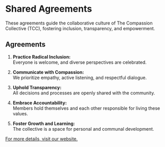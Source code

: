 # Shared Agreements

These agreements guide the collaborative culture of The Compassion Collective (TCC), fostering inclusion, transparency, and empowerment.

## Agreements
1. **Practice Radical Inclusion:**  
   Everyone is welcome, and diverse perspectives are celebrated.  

2. **Communicate with Compassion:**  
   We prioritize empathy, active listening, and respectful dialogue.  

3. **Uphold Transparency:**  
   All decisions and processes are openly shared with the community.  

4. **Embrace Accountability:**  
   Members hold themselves and each other responsible for living these values.

5. **Foster Growth and Learning:**  
   The collective is a space for personal and communal development.

[For more details, visit our website.](https://thecompassioncollective.earth/our-shared-agreements)
